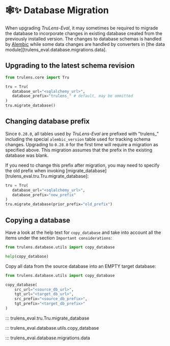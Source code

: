 # 🕸✨ Database Migration

When upgrading _TruLens-Eval_, it may sometimes be required to migrade the
database to incorporate changes in existing database created from the previously
installed version. The changes to database schemas is handled by
[Alembic](https://github.com/sqlalchemy/alembic/) while some data changes are
handled by converters in [the data
module][trulens_eval.database.migrations.data].

## Upgrading to the latest schema revision

```python
from trulens.core import Tru

tru = Tru(
   database_url="<sqlalchemy_url>",
   database_prefix="trulens_" # default, may be ommitted
)
tru.migrate_database()
```

## Changing database prefix

Since `0.28.0`, all tables used by _TruLens-Eval_ are prefixed with "trulens_"
including the special `alembic_version` table used for tracking schema changes.
Upgrading to `0.28.0` for the first time will require a migration as specified
above. This migration assumes that the prefix in the existing database was
blank.

If you need to change this prefix after migration, you may need to specify the
old prefix when invoking
[migrate_database][trulens_eval.tru.Tru.migrate_database]:

```python
tru = Tru(
   database_url="<sqlalchemy_url>",
   database_prefix="new_prefix"
)
tru.migrate_database(prior_prefix="old_prefix")
```

## Copying a database

Have a look at the help text for `copy_database` and take into account all the
items under the section `Important considerations`:

```python
from trulens.database.utils import copy_database

help(copy_database)
```

Copy all data from the source database into an EMPTY target database:

```python
from trulens.database.utils import copy_database

copy_database(
    src_url="<source_db_url>",
    tgt_url="<target_db_url>",
    src_prefix="<source_db_prefix>",
    tgt_prefix="<target_db_prefix>"
)
```

::: trulens_eval.tru.Tru.migrate_database

::: trulens_eval.database.utils.copy_database

::: trulens_eval.database.migrations.data
